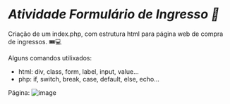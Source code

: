 # *Atividade Formulário de Ingresso 🎫*

Criação de um index.php, com estrutura html para página web de compra de ingressos. 🎟️💻

Alguns comandos utilixados:

- html: div, class, form, label, input, value...
- php: if, switch, break, case, default, else, echo...

Página:
![image](https://github.com/user-attachments/assets/d1620073-33a4-484a-9b2e-6a85dec7a441)

